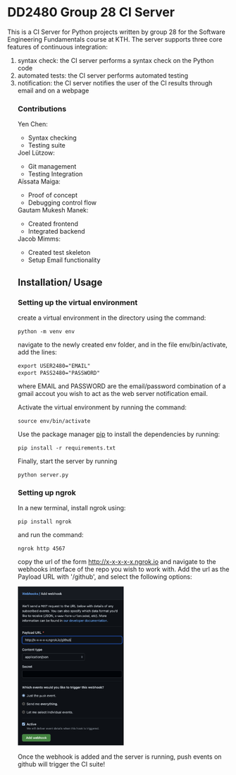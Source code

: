 # DD2480 Group 28 CI Server

This is a CI Server for Python projects written by group 28 for the Software Engineering Fundamentals course at KTH. The server supports three core features of continuous integration:
<ol>
<li>syntax check: the CI server performs a syntax check on the Python code</li>
<li>automated tests: the CI server performs automated testing</li>
<li>notification: the CI server notifies the user of the CI results through email and on a webpage</li>

  

### Contributions


Yen Chen: 
<ul>
	<li>Syntax checking
	<li>Testing suite
</ul>
Joel Lützow:
<ul>
	<li>Git management
	<li>Testing Integration
</ul>
Aïssata Maiga:
<ul>
	<li>Proof of concept
	<li>Debugging control flow
</ul>
Gautam Mukesh Manek:
<ul>
	<li>Created frontend
	<li>Integrated backend
</ul>
Jacob Mimms:
<ul>
<li>Created test skeleton
<li>Setup Email functionality
</ul>


## Installation/ Usage
  
### Setting up the virtual environment

create a virtual environment in the directory using the command:

```
python -m venv env
```

navigate to the newly created env folder, and in the file env/bin/activate, add the lines:

```
export USER2480="EMAIL"
export PASS2480="PASSWORD"
```

where EMAIL and PASSWORD are the email/password combination of a gmail accout you wish to act as the web server notification email.

Activate the virtual environment by running the command:

```
source env/bin/activate
```

Use the package manager [pip](https://pip.pypa.io/en/stable/) to install the dependencies by running:


```
pip install -r requirements.txt
```

Finally, start the server by running 
```
python server.py
```


### Setting up ngrok

In a new terminal, install ngrok using:  

```
pip install ngrok
```

and run the command:

```
ngrok http 4567
```

copy the url of the form http://x-x-x-x-x.ngrok.io and navigate to the webhooks interface of the repo you wish to work with. Add the url as the Payload URL with '/github', and select the following options:

<img src="resources/github_webhook.png" width="50%" height="50%">
  
Once the webhook is added and the server is running, push events on github will trigger the CI suite! 


